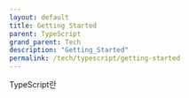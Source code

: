 ```yaml
---
layout: default
title: Getting Started
parent: TypeScript
grand_parent: Tech
description: "Getting_Started"
permalink: /tech/typescript/getting-started
---
```


TypeScript란  
